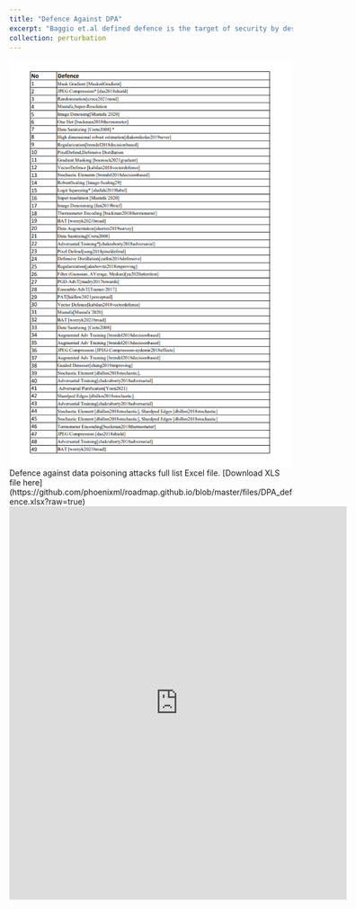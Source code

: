 ```yaml
---
title: "Defence Against DPA"
excerpt: "Baggio et.al defined defence is the target of security by design to predict potential attacks through a what-if analysis toward designing a suitable defence before the attack occurs."
collection: perturbation
---
```

<img src='../images/dpa-defence.png'>
Defence against data poisoning attacks full list Excel file. 
[Download XLS file here](https://github.com/phoenixml/roadmap.github.io/blob/master/files/DPA_defence.xlsx?raw=true)
<embed src="https://phoenixml.github.io/roadmap.github.io/files/DPA_Defence.pdf" width="600" height="700" type="application/pdf"/>
